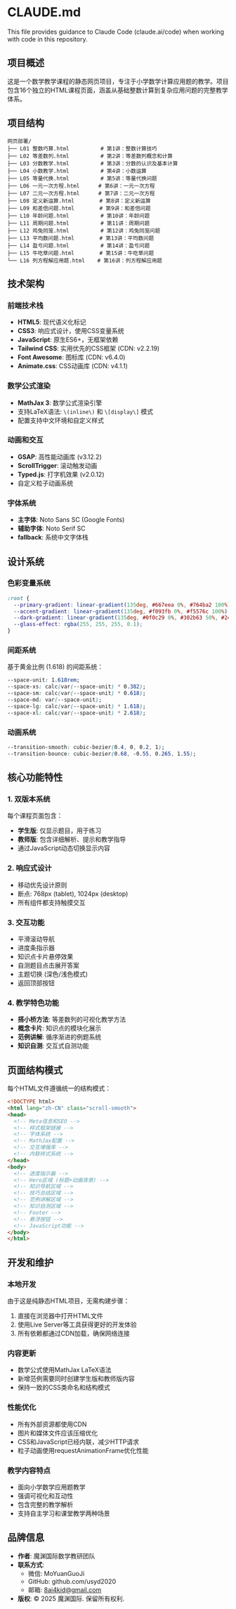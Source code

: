 # CLAUDE.md

This file provides guidance to Claude Code (claude.ai/code) when working with code in this repository.

## 项目概述

这是一个数学教学课程的静态网页项目，专注于小学数学计算应用题的教学。项目包含16个独立的HTML课程页面，涵盖从基础整数计算到复杂应用问题的完整教学体系。

## 项目结构

```
网页部署/
├── L01 整数巧算.html          # 第1讲：整数计算技巧
├── L02 等差数列.html          # 第2讲：等差数列概念和计算
├── L03 分数教学.html          # 第3讲：分数的认识及基本计算
├── L04 小数教学.html          # 第4讲：小数运算
├── L05 等量代换.html          # 第5讲：等量代换问题
├── L06 一元一次方程.html      # 第6讲：一元一次方程
├── L07 二元一次方程.html      # 第7讲：二元一次方程
├── L08 定义新运算.html        # 第8讲：定义新运算
├── L09 和差倍问题.html        # 第9讲：和差倍问题
├── L10 年龄问题.html          # 第10讲：年龄问题
├── L11 周期问题.html          # 第11讲：周期问题
├── L12 鸡兔同笼.html          # 第12讲：鸡兔同笼问题
├── L13 平均数问题.html        # 第13讲：平均数问题
├── L14 盈亏问题.html          # 第14讲：盈亏问题
├── L15 牛吃草问题.html        # 第15讲：牛吃草问题
└── L16 列方程解应用题.html    # 第16讲：列方程解应用题
```

## 技术架构

### 前端技术栈
- **HTML5**: 现代语义化标记
- **CSS3**: 响应式设计，使用CSS变量系统
- **JavaScript**: 原生ES6+，无框架依赖
- **Tailwind CSS**: 实用优先的CSS框架 (CDN: v2.2.19)
- **Font Awesome**: 图标库 (CDN: v6.4.0)
- **Animate.css**: CSS动画库 (CDN: v4.1.1)

### 数学公式渲染
- **MathJax 3**: 数学公式渲染引擎
- 支持LaTeX语法: `\(inline\)` 和 `\[display\]` 模式
- 配置支持中文环境和自定义样式

### 动画和交互
- **GSAP**: 高性能动画库 (v3.12.2)
- **ScrollTrigger**: 滚动触发动画
- **Typed.js**: 打字机效果 (v2.0.12)
- 自定义粒子动画系统

### 字体系统
- **主字体**: Noto Sans SC (Google Fonts)
- **辅助字体**: Noto Serif SC
- **fallback**: 系统中文字体栈

## 设计系统

### 色彩变量系统
```css
:root {
  --primary-gradient: linear-gradient(135deg, #667eea 0%, #764ba2 100%);
  --accent-gradient: linear-gradient(135deg, #f093fb 0%, #f5576c 100%);
  --dark-gradient: linear-gradient(135deg, #0f0c29 0%, #302b63 50%, #24243e 100%);
  --glass-effect: rgba(255, 255, 255, 0.1);
}
```

### 间距系统
基于黄金比例 (1.618) 的间距系统：
```css
--space-unit: 1.618rem;
--space-xs: calc(var(--space-unit) * 0.382);
--space-sm: calc(var(--space-unit) * 0.618);
--space-md: var(--space-unit);
--space-lg: calc(var(--space-unit) * 1.618);
--space-xl: calc(var(--space-unit) * 2.618);
```

### 动画系统
```css
--transition-smooth: cubic-bezier(0.4, 0, 0.2, 1);
--transition-bounce: cubic-bezier(0.68, -0.55, 0.265, 1.55);
```

## 核心功能特性

### 1. 双版本系统
每个课程页面包含：
- **学生版**: 仅显示题目，用于练习
- **教师版**: 包含详细解析、提示和教学指导
- 通过JavaScript动态切换显示内容

### 2. 响应式设计
- 移动优先设计原则
- 断点: 768px (tablet), 1024px (desktop)
- 所有组件都支持触摸交互

### 3. 交互功能
- 平滑滚动导航
- 进度条指示器
- 知识点卡片悬停效果
- 自测题目点击展开答案
- 主题切换 (深色/浅色模式)
- 返回顶部按钮

### 4. 教学特色功能
- **搭小桥方法**: 等差数列的可视化教学方法
- **概念卡片**: 知识点的模块化展示
- **范例讲解**: 循序渐进的例题系统
- **知识自测**: 交互式自测功能

## 页面结构模式

每个HTML文件遵循统一的结构模式：

```html
<!DOCTYPE html>
<html lang="zh-CN" class="scroll-smooth">
<head>
  <!-- Meta信息和SEO -->
  <!-- 样式框架链接 -->
  <!-- 字体系统 -->
  <!-- MathJax配置 -->
  <!-- 交互增强库 -->
  <!-- 内联样式系统 -->
</head>
<body>
  <!-- 进度指示器 -->
  <!-- Hero区域 (标题+动画背景) -->
  <!-- 知识导航区域 -->
  <!-- 技巧总结区域 -->
  <!-- 范例讲解区域 -->
  <!-- 知识自测区域 -->
  <!-- Footer -->
  <!-- 悬浮按钮 -->
  <!-- JavaScript功能 -->
</body>
</html>
```

## 开发和维护

### 本地开发
由于这是纯静态HTML项目，无需构建步骤：
1. 直接在浏览器中打开HTML文件
2. 使用Live Server等工具获得更好的开发体验
3. 所有依赖都通过CDN加载，确保网络连接

### 内容更新
- 数学公式使用MathJax LaTeX语法
- 新增范例需要同时创建学生版和教师版内容
- 保持一致的CSS类命名和结构模式

### 性能优化
- 所有外部资源都使用CDN
- 图片和媒体文件应该压缩优化
- CSS和JavaScript已经内联，减少HTTP请求
- 粒子动画使用requestAnimationFrame优化性能

### 教学内容特点
- 面向小学数学应用题教学
- 强调可视化和互动性
- 包含完整的教学解析
- 支持自主学习和课堂教学两种场景

## 品牌信息
- **作者**: 魔渊国际数学教研团队
- **联系方式**: 
  - 微信: MoYuanGuoJi
  - GitHub: github.com/usyd2020
  - 邮箱: 8ai4kid@gmail.com
- **版权**: © 2025 魔渊国际. 保留所有权利.